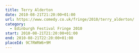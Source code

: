 ```yaml
---
title: Terry Alderton
date: 2010-08-21T21:20:00+01:00
url: https://www.comedy.co.uk/fringe/2010/terry_alderton/
category:
  - Edinburgh Festival Fringe 2010
start: 2010-08-21T21:20:00+01:00
end: 2010-08-21T22:20:00+01:00
placeId: 9C7RWRW6+9M
---
```

